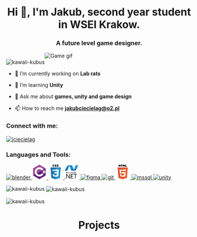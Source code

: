 <h1 align="center">Hi 👋, I'm Jakub, second year student in WSEI Krakow.</h1>
<h3 align="center">A future level game designer.</h3>
<img align="right" alt="Game gif" width="400" src="https://www.icegif.com/wp-content/uploads/video-games-icegif-1.gif"

<p align="left"> <img src="https://komarev.com/ghpvc/?username=kawaii-kubus&label=Profile%20views&color=0e75b6&style=flat" alt="kawaii-kubus" /> </p>

- 🔭 I’m currently working on **Lab rats**

- 🌱 I’m learning **Unity**

- 💬 Ask me about **games, unity and game design**

- 📫 How to reach me **jakubciecielag@o2.pl**

<h3 align="left">Connect with me:</h3>
<p align="left">
<a href="https://linkedin.com/in/jciecielag" target="blank"><img align="center" src="https://raw.githubusercontent.com/rahuldkjain/github-profile-readme-generator/master/src/images/icons/Social/linked-in-alt.svg" alt="jciecielag" height="30" width="40" /></a>
</p>

<h3 align="left">Languages and Tools:</h3>
<p align="left"> <a href="https://www.blender.org/" target="_blank" rel="noreferrer"> <img src="https://download.blender.org/branding/community/blender_community_badge_white.svg" alt="blender" width="40" height="40"/> </a> <a href="https://www.w3schools.com/cs/" target="_blank" rel="noreferrer"> <img src="https://raw.githubusercontent.com/devicons/devicon/master/icons/csharp/csharp-original.svg" alt="csharp" width="40" height="40"/> </a> <a href="https://www.w3schools.com/css/" target="_blank" rel="noreferrer"> <img src="https://raw.githubusercontent.com/devicons/devicon/master/icons/css3/css3-original-wordmark.svg" alt="css3" width="40" height="40"/> </a> <a href="https://dotnet.microsoft.com/" target="_blank" rel="noreferrer"> <img src="https://raw.githubusercontent.com/devicons/devicon/master/icons/dot-net/dot-net-original-wordmark.svg" alt="dotnet" width="40" height="40"/> </a> <a href="https://www.figma.com/" target="_blank" rel="noreferrer"> <img src="https://www.vectorlogo.zone/logos/figma/figma-icon.svg" alt="figma" width="40" height="40"/> </a> <a href="https://git-scm.com/" target="_blank" rel="noreferrer"> <img src="https://www.vectorlogo.zone/logos/git-scm/git-scm-icon.svg" alt="git" width="40" height="40"/> </a> <a href="https://www.w3.org/html/" target="_blank" rel="noreferrer"> <img src="https://raw.githubusercontent.com/devicons/devicon/master/icons/html5/html5-original-wordmark.svg" alt="html5" width="40" height="40"/> </a> <a href="https://www.microsoft.com/en-us/sql-server" target="_blank" rel="noreferrer"> <img src="https://www.svgrepo.com/show/303229/microsoft-sql-server-logo.svg" alt="mssql" width="40" height="40"/> </a> <a href="https://unity.com/" target="_blank" rel="noreferrer"> <img src="https://www.vectorlogo.zone/logos/unity3d/unity3d-icon.svg" alt="unity" width="40" height="40"/> </a> </p>

<p><img align="left" src="https://github-readme-stats.vercel.app/api/top-langs?username=kawaii-kubus&show_icons=true&locale=en&layout=compact" alt="kawaii-kubus" /></p>

<p>&nbsp;<img align="center" src="https://github-readme-stats.vercel.app/api?username=kawaii-kubus&show_icons=true&locale=en" alt="kawaii-kubus" /></p>

<p><img align="center" src="https://github-readme-streak-stats.herokuapp.com/?user=kawaii-kubus&" alt="kawaii-kubus" /></p>

<h1 align="center">Projects</h1>

